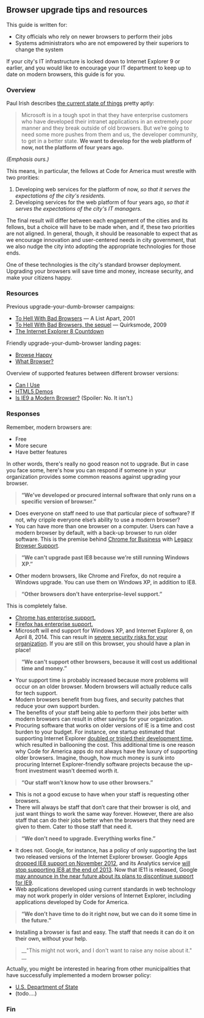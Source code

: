 ## Browser upgrade tips and resources

This guide is written for:

* City officials who rely on newer browsers to perform their jobs
* Systems administrators who are not empowered by their superiors to change the system

If your city's IT infrastructure is locked down to Internet Explorer 9 or earlier, and you would like to encourage your IT department to keep up to date on modern browsers, this guide is for you.

### Overview

Paul Irish describes [the current state of things](http://www.paulirish.com/2012/the-skinny-on-ies-update-policy/) pretty aptly:

> Microsoft is in a tough spot in that they have enterprise customers who have developed their intranet applications in an extremely poor manner and they break outside of old browsers. But we’re going to need some more pushes from them and us, the developer community, to get in a better state. **We want to develop for the web platform of now, not the platform of four years ago.**

*(Emphasis ours.)*

This means, in particular, the fellows at Code for America must wrestle with two prorities:

1. Developing web services for the platform of now, *so that it serves the expectations of the city's residents.*
2. Developing services for the web platform of four years ago, *so that it serves the expectations of the city's IT managers.*

The final result will differ between each engagement of the cities and its fellows, but a choice will have to be made when, and if, these two priorities are not aligned. In general, though, it should be reasonable to expect that as we encourage innovation and user-centered needs in city government, that we also nudge the city into adopting the appropriate technologies for those ends. 

One of these technologies is the city's standard browser deployment. Upgrading your browsers will save time and money, increase security, and make your citizens happy. 

### Resources

Previous upgrade-your-dumb-browser campaigns:

* [To Hell With Bad Browsers](http://alistapart.com/article/tohell) — A List Apart, 2001
* [To Hell With Bad Browsers, the sequel](http://www.quirksmode.org/blog/archives/2009/02/to_hell_with_ba.html) — Quirksmode, 2009
* [The Internet Explorer 8 Countdown](http://theie8countdown.com/)

Friendly upgrade-your-dumb-browser landing pages:

* [Browse Happy](http://browsehappy.com/)
* [What Browser?](http://whatbrowser.org/)

Overview of supported features between different browser versions:

* [Can I Use](http://caniuse.com/)
* [HTML5 Demos](http://html5demos.com/)
* [Is IE9 a Modern Browser?](http://people.mozilla.org/~prouget/ie9/) (Spoiler: No. It isn't.)

### Responses

Remember, modern browsers are:

* Free
* More secure
* Have better features

In other words, there's really no good reason not to upgrade. But in case you face some, here's how you can respond if someone in your organization provides some common reasons against upgrading your browser.

> __“We’ve developed or procured internal software that only runs on a specific version of browser.”__

* Does everyone on staff need to use that particular piece of software?  If not, why cripple everyone else’s ability to use a modern browser?
* You can have more than one browser on a computer. Users can have a modern browser by default, with a back-up browser to run older software. This is the premise behind  [Chrome for Business](http://www.google.com/intl/en/chrome/business/browser/admin/) with [Legacy Browser Support](http://www.google.com/intl/en/chrome/business/browser/lbs.html).

> __“We can’t upgrade past IE8 because we’re still running Windows XP.”__

* Other modern browsers, like Chrome and Firefox, do not require a Windows upgrade. You can use them on Windows XP, in addition to IE8.

> __“Other browsers don’t have enterprise-level support.”__

This is completely false.

* [Chrome has enterprise support.](http://www.google.com/intl/en/chrome/business/browser/)
* [Firefox has enterprise support.](http://www.mozilla.org/en-US/firefox/organizations/)
* Microsoft will end support for Windows XP, and Internet Explorer 8, on April 8, 2014. This can result in [severe security risks for your organization](http://blogs.technet.com/b/security/archive/2013/08/15/the-risk-of-running-windows-xp-after-support-ends.aspx). If you are still on this browser, you should have a plan in place!

> __“We can’t support other browsers, because it will cost us additional time and money.”__

* Your support time is probably increased because more problems will occur on an older browser. Modern browsers will actually reduce calls for tech support.
* Modern browsers benefit from bug fixes, and security patches that reduce your own support burden.
* The benefits of your staff being able to perform their jobs better with modern browsers can result in other savings for your organization.
* Procuring software that works on older versions of IE is a time and cost burden to your budget. For instance, one startup estimated that supporting Internet Explorer [doubled or tripled their development time](http://techcrunch.com/2012/04/01/bootstrapped-startup-saves-over-100k-by-dropping-ie/), which resulted in ballooning the cost. This additional time is one reason why Code for America apps do not always have the luxury of supporting older browsers. Imagine, though, how much money is sunk into procuring Internet Explorer-friendly software projects because the up-front investment wasn't deemed worth it.

> __“Our staff won’t know how to use other browsers.”__

* This is not a good excuse to have when your staff is requesting other browsers.
* There will always be staff that don’t care that their browser is old, and just want things to work the same way forever. However, there are also staff that can do their jobs better when the browsers that they need are given to them. Cater to those staff that need it.

> __“We don’t need to upgrade. Everything works fine.”__

* It does not. Google, for instance, has a policy of only supporting the last two released versions of the Internet Explorer browser. Google Apps [dropped IE8 support on November 2012](http://googleappsupdates.blogspot.com/2012/09/supporting-modern-browsers-internet.html), and its Analytics service [will stop supporting IE8 at the end of 2013](http://analytics.blogspot.com/2013/09/supporting-modern-browsing-experience.html). Now that IE11 is released, Google [may announce in the near future about its plans to discontinue support for IE9](http://www.theregister.co.uk/2013/10/21/google_ie9_support_silence/).
* Web applications developed using current standards in web technology may not work properly in older versions of Internet Explorer, including applications developed by Code for America.

> __“We don’t have time to do it right now, but we can do it some time in the future.”__

* Installing a browser is fast and easy. The staff that needs it can do it on their own, without your help.

> __"This might not work, and I don't want to raise any noise about it." __

Actually, you might be interested in hearing from other municipalities that have successfully implemented a modern browser policy:

- [U.S. Department of State](http://googleenterprise.blogspot.com/2012/03/secretary-clinton-announces-state.html)
- (todo....)


### Fin


